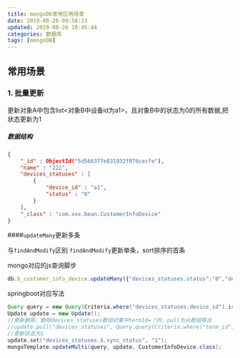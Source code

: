 ```yaml
---
title: mongoDb常用应用场景
date: 2019-08-26 09:58:23
updated: 2019-08-26 10:45:44
categories: 数据库
tags: [mongoDB]
---
```


##  常用场景

### 1. 批量更新

更新对象A中包含list<对象B中设备id为a1>，且对象B中的状态为0的所有数据,把状态更新为1

##### 数据结构

```json
{ 
    "_id" : ObjectId("5d566377e831932f076cecfe"), 
    "name" : "222", 
    "devices_statuses" : [
        {
            "device_id" : "a1", 
            "status" : "0"
        }
    ], 
    "_class" : "com.xxx.bean.CustomerInfoDevice"
}
```

####`updateMany`更新多条

与`findAndModify`区别 `findAndModify`更新单条，sort排序的首条

mongo对应的js查询脚步

```js
db.b_customer_info_device.updateMany({"devices_statuses.status":"0","devices_statuses.device_id":"a1"},{$pull:{"devices_statuses":{term_id:"D00010"}}});
```

springboot对应写法

```java
Query query = new Query(Criteria.where("devices_statuses.device_id").is(termId).and("devices_statuses.status").in("0");
Update update = new Update();
//更新删除，删除devices_statuses数组对象中termId=？的，pull为从数组移出
//update.pull("devices_statuses", Query.query(Criteria.where("term_id").is(termId)));
//更新状态为1                        
update.set("devices_statuses.$.sync_status", "1");
mongoTemplate.updateMulti(query, update, CustomerInfoDevice.class);
```

